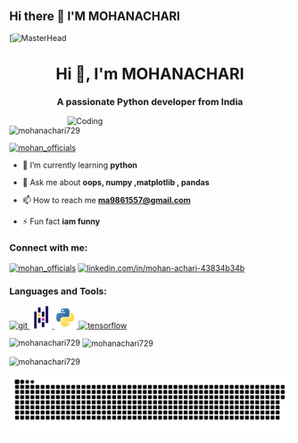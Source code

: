 ## Hi there 👋 I'M MOHANACHARI
[![MasterHead](https://logicmojo.com/assets/dist/new_pages/images/js-gif.gif)
<h1 align="center">Hi 👋, I'm MOHANACHARI</h1>
<h3 align="center">A passionate Python developer from India</h3>
<img align="right" alt="Coding" width="400" src="https://i.pinimg.com/originals/f9/13/57/f9135788c6aeeec438abb986f283936c.gif">
<p align="left"> <img src="https://komarev.com/ghpvc/?username=mohanachari729&label=Profile%20views&color=0e75b6&style=flat" alt="mohanachari729" /> </p>

<p align="left"> <a href="https://twitter.com/mohan_officials" target="blank"><img src="https://img.shields.io/twitter/follow/mohan_officials?logo=twitter&style=for-the-badge" alt="mohan_officials" /></a> </p>

- 🌱 I’m currently learning **python**

- 💬 Ask me about **oops, numpy ,matplotlib , pandas**

- 📫 How to reach me **ma9861557@gmail.com**

- ⚡ Fun fact **iam funny**

<h3 align="left">Connect with me:</h3>
<p align="left">
<a href="https://twitter.com/mohan_officials" target="blank"><img align="center" src="https://raw.githubusercontent.com/rahuldkjain/github-profile-readme-generator/master/src/images/icons/Social/twitter.svg" alt="mohan_officials" height="30" width="40" /></a>
<a href="https://linkedin.com/in/linkedin.com/in/mohan-achari-43834b34b" target="blank"><img align="center" src="https://raw.githubusercontent.com/rahuldkjain/github-profile-readme-generator/master/src/images/icons/Social/linked-in-alt.svg" alt="linkedin.com/in/mohan-achari-43834b34b" height="30" width="40" /></a>
</p>

<h3 align="left">Languages and Tools:</h3>
<p align="left"> <a href="https://git-scm.com/" target="_blank" rel="noreferrer"> <img src="https://www.vectorlogo.zone/logos/git-scm/git-scm-icon.svg" alt="git" width="40" height="40"/> </a> <a href="https://pandas.pydata.org/" target="_blank" rel="noreferrer"> <img src="https://raw.githubusercontent.com/devicons/devicon/2ae2a900d2f041da66e950e4d48052658d850630/icons/pandas/pandas-original.svg" alt="pandas" width="40" height="40"/> </a> <a href="https://www.python.org" target="_blank" rel="noreferrer"> <img src="https://raw.githubusercontent.com/devicons/devicon/master/icons/python/python-original.svg" alt="python" width="40" height="40"/> </a> <a href="https://www.tensorflow.org" target="_blank" rel="noreferrer"> <img src="https://www.vectorlogo.zone/logos/tensorflow/tensorflow-icon.svg" alt="tensorflow" width="40" height="40"/> </a> </p>

<p><img align="left" src="https://github-readme-stats.vercel.app/api/top-langs?username=mohanachari729&show_icons=true&locale=en&layout=compact" alt="mohanachari729" /></p>

<p>&nbsp;<img align="center" src="https://github-readme-stats.vercel.app/api?username=mohanachari729&show_icons=true&locale=en" alt="mohanachari729" /></p>

<p><img align="center" src="https://github-readme-streak-stats.herokuapp.com/?user=mohanachari729&" alt="mohanachari729" /></p>

![snake gif](https://github.com/mohanachari729/mohanachari729/blob/output/github-snake-dark.svg)


